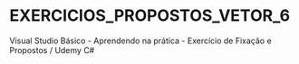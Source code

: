 # EXERCICIOS_PROPOSTOS_VETOR_6
Visual Studio Básico - Aprendendo na prática - Exercício de Fixação e Propostos / Udemy C#
